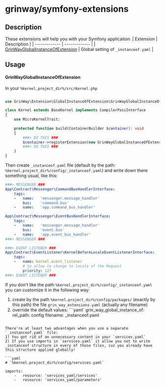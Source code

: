 # grinway/symfony-extensions

## Description

These extensions will help you with your Symfony applicaiton:
| Extension | Description |
| ------------- | ------------- |
| [GrinWayGlobalInstanceOfExtension](https://github.com/GrinWay/symfony-extensions/blob/main/src/GlobalInstanceOfExtension/GrinWayGlobalInstanceOfExtension.php) | Global setting of `_instanceof.yaml` |

## Usage

#### GrinWayGlobalInstanceOfExtension

In your `%kernel.project_dir%/src/Kernel.php`

```php

use GrinWay\Extension\GlobalInstanceOfExtension\GrinWayGlobalInstanceOfExtension;

class Kernel extends BaseKernel implements CompilerPassInterface
{
    use MicroKernelTrait;
    
    protected function build(ContainerBuilder $container): void
    {
        ###> DO THIS ###
        $container->registerExtension(new GrinWayGlobalInstanceOfExtension());
        ###< DO THIS ###
    }
}
```

Then create `_instanceof.yaml` file (default by the path: `%kernel.project_dir%/config/_instanceof.yaml`)
and write down there something usual, like this:

```yaml
###> MESSENGER ###
App\Contract\Messenger\CommandBusHandlerInterface:
    tags:
    -   name:   'messenger.message_handler'
        bus:    'command.bus'
    -   name:   'app.command_bus_handler'

App\Contract\Messenger\EventBusHandlerInterface:
    tags:
    -   name:   'messenger.message_handler'
        bus:    'event.bus'
    -   name:   'app.event_bus_handler'
###< MESSENGER ###

###> EVENT LISTENER ###
App\Contract\EventListener\KernelBeforeLocaleEventListenerInterface:
    tags:
    -   name: kernel.event_listener
        # to allow to change to locale of the Request
        priority: 127
###< EVENT LISTENER ###
```

If you don't like the path `%kernel.project_dir%/config/_instanceof.yaml`
you can customize it in the following way:

1) create by the path `%kernel.project_dir%/config/packages/` (exactly by this path) the file `grin_way_extensions.yaml` (actually any filename)
2) override the default values:
```yaml`
grin_way_global_instance_of:
    rel_path: config
    filename: _instanceof.yaml
```

There're at least two advantages when you use a separate `_instanceof.yaml` file:
1) You got rid of an unnecessary content in your `services.yaml`
2) If you use imports in `services.yaml` it allow you not to write _instanceof structure in every of those files, cuz you already have this structure applied globally!

```yaml
# `%kernel.project_dir%/config/services.yaml`

imports:
    -   resource: 'services_yaml/services'
    -   resource: 'services_yaml/parameters'
```
